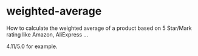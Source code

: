 # weighted-average

How to calculate the weighted average of a product based on 5 Star/Mark rating like Amazon, AliExpress ...

4.11/5.0 for example.
